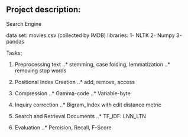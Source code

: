 ## Project description:

Search Engine

data set: movies.csv (collected by IMDB)
libraries:
  1- NLTK
  2- Numpy
  3- pandas
  
Tasks:
  1. Preprocessing text
..* stemming, case folding, lemmatization
..* removing stop words
      
  2. Positional Index Creation
    ..* add, remove, access
      
  3. Compression
      ..* Gamma-code
      ..* Variable-byte
  
  4. Inquiry correction
      ..* Bigram_Index with edit distance metric
      
  5. Search and Retrieval Documents
      ..* TF_IDF: LNN_LTN
      
  6. Evaluation
      ..* Percision, Recall, F-Score
